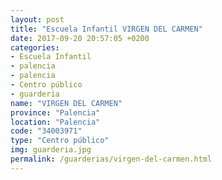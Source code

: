 ```yaml
---
layout: post
title: "Escuela Infantil VIRGEN DEL CARMEN"
date: 2017-09-20 20:57:05 +0200
categories:
- Escuela Infantil
- palencia
- palencia
- Centro público
- guarderia
name: "VIRGEN DEL CARMEN"
province: "Palencia"
location: "Palencia"
code: "34003971"
type: "Centro público"
img: guarderia.jpg
permalink: /guarderias/virgen-del-carmen.html
---
```

